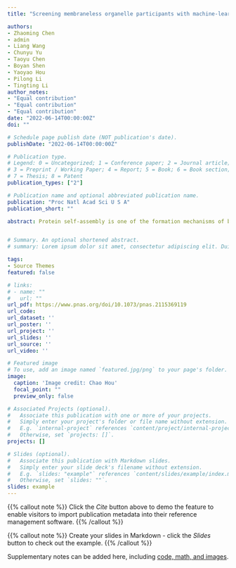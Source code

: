 ```yaml
---
title: "Screening membraneless organelle participants with machine-learning models that integrate multimodal features"

authors:
- Zhaoming Chen
- admin
- Liang Wang
- Chunyu Yu
- Taoyu Chen
- Boyan Shen
- Yaoyao Hou
- Pilong Li
- Tingting Li
author_notes:
- "Equal contribution"
- "Equal contribution"
- "Equal contribution"
date: "2022-06-14T00:00:00Z"
doi: ""

# Schedule page publish date (NOT publication's date).
publishDate: "2022-06-14T00:00:00Z"

# Publication type.
# Legend: 0 = Uncategorized; 1 = Conference paper; 2 = Journal article;
# 3 = Preprint / Working Paper; 4 = Report; 5 = Book; 6 = Book section;
# 7 = Thesis; 8 = Patent
publication_types: ["2"]

# Publication name and optional abbreviated publication name.
publication: "Proc Natl Acad Sci U S A"
publication_short: ""

abstract: Protein self-assembly is one of the formation mechanisms of biomolecular condensates. However, most phase-separating systems (PS) demand multiple partners in biological conditions. In this study, we divided PS proteins into two groups according to the mechanism by which they undergo PS, PS-Self proteins can self-assemble spontaneously to form droplets, while PS-Part proteins interact with partners to undergo PS. Analysis of the amino acid composition revealed differences in the sequence pattern between the two protein groups. Existing PS predictors, when evaluated on two test protein sets, preferentially predicted self-assembling proteins. Thus, a comprehensive predictor is required. Herein, we propose that properties other than sequence composition can provide crucial information in screening PS proteins. By incorporating phosphorylation frequencies and immunofluorescence image-based droplet-forming propensity with other PS-related features, we built two independent machine-learning models to separately predict the two protein categories. Results of independent testing suggested the superiority of integrating multimodal features. We performed experimental verification on the top-scored proteins DHX9, Ki-67, and NIFK. Their PS behavior in vitro revealed the effectiveness of our models in PS prediction. Further validation on the proteome of membraneless organelles confirmed the ability of our models to identify PS-Part proteins. We implemented a web server named PhaSePred (http://predict.phasep.pro/) that incorporates our two models together with representative PS predictors. PhaSePred displays proteome-level quantiles of different features, thus profiling PS propensity and providing crucial information for identification of candidate proteins.


# Summary. An optional shortened abstract.
# summary: Lorem ipsum dolor sit amet, consectetur adipiscing elit. Duis posuere tellus ac convallis placerat. Proin tincidunt magna sed ex sollicitudin condimentum.

tags:
- Source Themes
featured: false

# links:
# - name: ""
#   url: ""
url_pdf: https://www.pnas.org/doi/10.1073/pnas.2115369119
url_code: 
url_dataset: ''
url_poster: ''
url_project: ''
url_slides: ''
url_source: ''
url_video: ''

# Featured image
# To use, add an image named `featured.jpg/png` to your page's folder. 
image:
  caption: 'Image credit: Chao Hou'
  focal_point: ""
  preview_only: false

# Associated Projects (optional).
#   Associate this publication with one or more of your projects.
#   Simply enter your project's folder or file name without extension.
#   E.g. `internal-project` references `content/project/internal-project/index.md`.
#   Otherwise, set `projects: []`.
projects: []

# Slides (optional).
#   Associate this publication with Markdown slides.
#   Simply enter your slide deck's filename without extension.
#   E.g. `slides: "example"` references `content/slides/example/index.md`.
#   Otherwise, set `slides: ""`.
slides: example
---
```


{{% callout note %}}
Click the *Cite* button above to demo the feature to enable visitors to import publication metadata into their reference management software.
{{% /callout %}}

{{% callout note %}}
Create your slides in Markdown - click the *Slides* button to check out the example.
{{% /callout %}}

Supplementary notes can be added here, including [code, math, and images](https://wowchemy.com/docs/writing-markdown-latex/).
